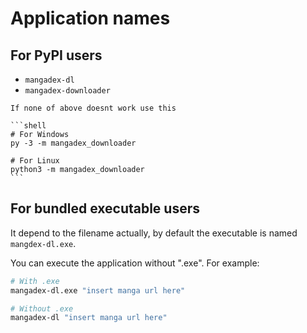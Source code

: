 # Application names

## For PyPI users

- `mangadex-dl`
- `mangadex-downloader`

````{note}
If none of above doesnt work use this

```shell
# For Windows
py -3 -m mangadex_downloader

# For Linux
python3 -m mangadex_downloader
```
````

## For bundled executable users

It depend to the filename actually, 
by default the executable is named `mangdex-dl.exe`.

You can execute the application without ".exe". For example:

```sh
# With .exe
mangadex-dl.exe "insert manga url here"

# Without .exe
mangadex-dl "insert manga url here"
```